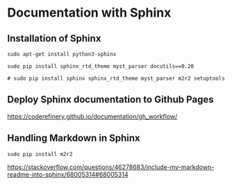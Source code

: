 # Documentation with Sphinx

## Installation of Sphinx
```
sudo apt-get install python3-sphinx

sudo pip install sphinx_rtd_theme myst_parser docutils==0.20

# sudo pip install sphinx sphinx_rtd_theme myst_parser m2r2 setuptools
```

## Deploy Sphinx documentation to Github Pages

https://coderefinery.github.io/documentation/gh_workflow/
 
## Handling Markdown in Sphinx

```
sudo pip install m2r2
```

https://stackoverflow.com/questions/46278683/include-my-markdown-readme-into-sphinx/68005314#68005314

